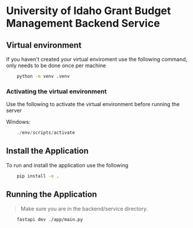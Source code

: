 # University of Idaho Grant Budget Management Backend Service

## Virtual environment
If you haven't created your virtual enviroment use the following command,
only needs to be done once per machine
```sh
    python -m venv .venv
```

### Activating the virtual environment
Use the following to activate the virtual environment before running the server

Windows:
```powershell
    ./env/scripts/activate
```

## Install the Application
To run and install the application use the following 
```sh
    pip install -e .
```

## Running the Application

> Make sure you are in the backend/service directory.

```bash
    fastapi dev ./app/main.py

```
